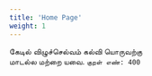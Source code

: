 ```yaml
---
title: 'Home Page'
weight: 1
---
```


கேடில் விழுச்செல்வம் கல்வி யொருவற்கு <br>
மாடல்ல மற்றை யவை. `குறள் எண்: 400`